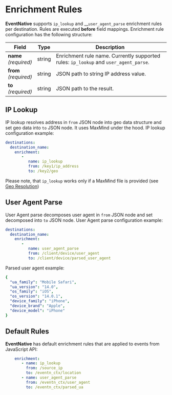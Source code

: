# Enrichment Rules

**EventNative** supports `ip_lookup` and __`user_agent_parse` enrichment rules per destination. Rules are executed **before** field mappings. Enrichment rule configuration has the following structure:

<table>
  <thead>
    <tr>
      <th>Field</th>
      <th>Type</th>
      <th>Description</th>
    </tr>
  </thead>
  <tbody>
    <tr>
      <td>
          <b>name</b><br />
          <em>(required)</em>
      </td>
      <td>string</td>
      <td>Enrichment rule name. Currently supported rules: <code inline={true}>ip_lookup</code><em> </em>and<em> </em><code inline={true}>user_agent_parse</code>.</td>
    </tr>
    <tr>
      <td>
          <b>from</b>
          <br />
          <em>(required)</em>
      </td>
      <td>string</td>
      <td>JSON path to string IP address value.</td>
    </tr>
    <tr>
      <td>
          <b>to</b>
          <br />
          <em>(required)</em>
      </td>
      <td>string</td>
      <td>JSON path to the result.</td>
    </tr>
  </tbody>
</table>

## IP Lookup

IP lookup resolves address in `from` JSON node into geo data structure and set geo data into `to` JSON node. It uses MaxMind under the hood. IP lookup configuration example:

```yaml
destinations:
  destination_name:
    enrichment:
       - 
          name: ip_lookup
          from: /key1/ip_address
          to: /key2/geo
```
<Hint>
    Please note, that <code inline={true}>ip_lookup</code> works only if a
    MaxMind file is provided (see <a href="/docs/other-features/geo-data-resolution">Geo Resolution</a>)
</Hint>

## User Agent Parse

User Agent parse decomposes user agent in `from` JSON node and set decomposed into `to` JSON node. User Agent parse configuration example:

```yaml
destinations:
  destination_name:
    enrichment:
       - 
          name: user_agent_parse
          from: /client/device/user_agent
          to: /client/device/parsed_user_agent
```

Parsed user agent example:

```yaml
{
  "ua_family": "Mobile Safari",
  "ua_version": "14.0",
  "os_family": "iOS",
  "os_version": "14.0.1",
  "device_family": "iPhone",
  "device_brand": "Apple",
  "device_model": "iPhone"
}
```

## Default Rules

**EventNative** has default enrichment rules that are applied to events from JavaScript API:

```yaml
    enrichment:
       - name: ip_lookup
         from: /source_ip
         to: /eventn_ctx/location
       - name: user_agent_parse 
         from: /eventn_ctx/user_agent
         to: /eventn_ctx/parsed_ua
```



